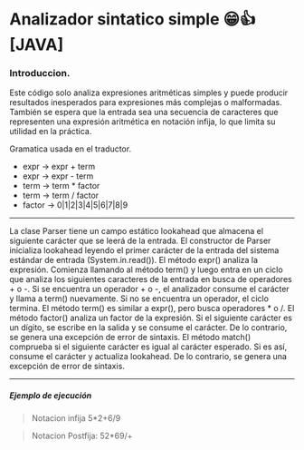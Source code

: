 # Analizador sintatico simple 😁👍 [JAVA]

### Introduccion.
Este código solo analiza expresiones aritméticas simples y puede producir resultados inesperados para expresiones más complejas o malformadas. También se espera que la entrada sea una secuencia de caracteres que representen una expresión aritmética en notación infija, lo que limita su utilidad en la práctica.

Gramatica usada en el traductor.

 - expr -> expr + term
 - expr -> expr - term
 - term -> term * factor
 - term -> term / factor
 - factor -> 0|1|2|3|4|5|6|7|8|9

------------


La clase Parser tiene un campo estático lookahead que almacena el siguiente carácter que se leerá de la entrada.
El constructor de Parser inicializa lookahead leyendo el primer carácter de la entrada del sistema estándar de entrada (System.in.read()).
El método expr() analiza la expresión. Comienza llamando al método term() y luego entra en un ciclo que analiza los siguientes caracteres de la entrada en busca de operadores + o -. Si se encuentra un operador + o -, el analizador consume el carácter y llama a term() nuevamente. Si no se encuentra un operador, el ciclo termina.
El método term() es similar a expr(), pero busca operadores * o /.
El método factor() analiza un factor de la expresión. Si el siguiente carácter es un dígito, se escribe en la salida y se consume el carácter. De lo contrario, se genera una excepción de error de sintaxis.
El método match() comprueba si el siguiente carácter es igual al carácter esperado. Si es así, consume el carácter y actualiza lookahead. De lo contrario, se genera una excepción de error de sintaxis.

------------


##### Ejemplo de ejecución

> Notacion infija 5*2+6/9

> Notacion Postfija: 52*69/+
